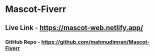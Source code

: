 # Mascot-Fiverr
## Live Link - https://mascot-web.netlify.app/
### GitHub Repo - https://github.com/mahmudimran/Mascot-Fiverr

